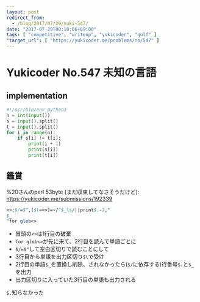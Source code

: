 ```yaml
---
layout: post
redirect_from:
  - /blog/2017/07/29/yuki-547/
date: "2017-07-29T00:10:06+09:00"
tags: [ "competitive", "writeup", "yukicoder", "golf" ]
"target_url": [ "https://yukicoder.me/problems/no/547" ]
---
```


# Yukicoder No.547 未知の言語

## implementation

``` python
#!/usr/bin/env python3
n = int(input())
s = input().split()
t = input().split()
for i in range(n):
    if s[i] != t[i]:
        print(i + 1)
        print(s[i])
        print(t[i])
```

## 鑑賞

%20さんのperl $53$byte (まだ収束してなさそうだけど): <https://yukicoder.me/submissions/192339>


``` perl
<>;$/=$",($\=<>)=~/^$_\s/||print$.-2,"
$_
"for glob<>
```

-   冒頭の`<>`は$1$行目の破棄
-   `for glob<>`が先に来て、$2$行目を読んで単語ごとに
-   `$/=$"`して空白区切りで読むことにして
-   $3$行目から単語を出力区切り`$\`で受け
-   $2$行目の単語`$_`を置換し削除、されなかったら(`$/`に依存する)行番号`$.`と`$_`を出力
-   出力区切りに入っていた$3$行目の単語も出力される

`$.`知らなかった
